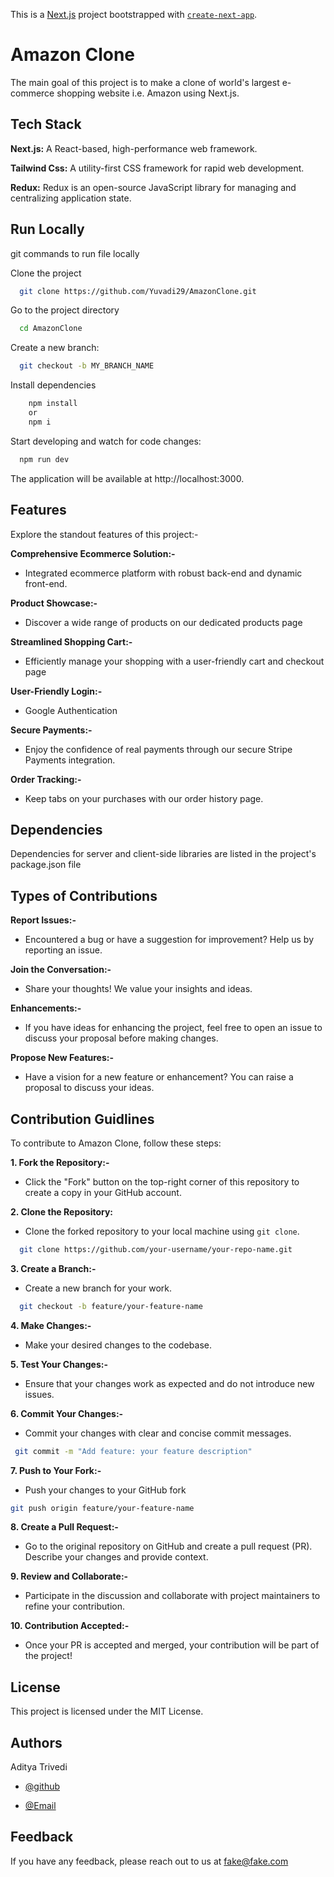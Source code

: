 This is a [Next.js](https://nextjs.org/) project bootstrapped with [`create-next-app`](https://github.com/vercel/next.js/tree/canary/packages/create-next-app).

 

# Amazon Clone

The main goal of this project is to make a clone of world's largest e-commerce shopping website i.e. Amazon using Next.js.


## Tech Stack

**Next.js:** A React-based, high-performance web framework.

**Tailwind Css:** A utility-first CSS framework for rapid web development.

**Redux:** Redux is an open-source JavaScript library for managing and centralizing application state.



## Run Locally

git commands to run file locally

Clone the project

```bash
  git clone https://github.com/Yuvadi29/AmazonClone.git
```

Go to the project directory

```bash
  cd AmazonClone
```
Create a new branch:

```bash
  git checkout -b MY_BRANCH_NAME
```

Install dependencies

```bash
    npm install
    or
    npm i
```

Start developing and watch for code changes:

```bash
  npm run dev
```

The application will be available at http://localhost:3000.


## Features

Explore the standout features of this project:-

**Comprehensive Ecommerce Solution:-**

- Integrated ecommerce platform with robust back-end and dynamic front-end.

**Product Showcase:-**

- Discover a wide range of products on our dedicated products page

**Streamlined Shopping Cart:-**

- Efficiently manage your shopping with a user-friendly cart and checkout page

**User-Friendly Login:-**

- Google Authentication

**Secure Payments:-**

- Enjoy the confidence of real payments through our secure Stripe Payments integration.

**Order Tracking:-**

- Keep tabs on your purchases with our order history page.





## Dependencies

Dependencies for server and client-side libraries are listed in the project's package.json file
## Types of Contributions

**Report Issues:-**
- Encountered a bug or have a suggestion for improvement? Help us by reporting an issue.

**Join the Conversation:-**
- Share your thoughts! We value your insights and ideas.

**Enhancements:-**

-  If you have ideas for enhancing the project, feel free to open an issue to discuss your proposal before making changes.

**Propose New Features:-**

- Have a vision for a new feature or enhancement? You can raise a proposal to discuss your ideas. 



 

## Contribution Guidlines

To contribute to Amazon Clone, follow these steps:

**1. Fork the Repository:-**

- Click the "Fork" button on the top-right corner of this repository to create a copy in your GitHub account.

**2. Clone the Repository:**

- Clone the forked repository to your local machine using `git clone`.

```bash
  git clone https://github.com/your-username/your-repo-name.git

```
**3. Create a Branch:-**

- Create a new branch for your work.


```bash
  git checkout -b feature/your-feature-name

```

**4. Make Changes:-**

- Make your desired changes to the codebase.

**5. Test Your Changes:-**

- Ensure that your changes work as expected and do not introduce new issues.

**6. Commit Your Changes:-**

- Commit your changes with clear and concise commit messages.

```bash
 git commit -m "Add feature: your feature description"

```
**7. Push to Your Fork:-**
-  Push your changes to your GitHub fork

```bash
git push origin feature/your-feature-name

```

**8. Create a Pull Request:-**

- Go to the original repository on GitHub and create a pull request (PR). Describe your changes and provide context.

**9. Review and Collaborate:-**
- Participate in the discussion and collaborate with project maintainers to refine your contribution.

**10. Contribution Accepted:-**

- Once your PR is accepted and merged, your contribution will be part of the project!



## License

This project is licensed under the MIT License.

## Authors

Aditya Trivedi
- [@github](https://github.com/Yuvadi29)

- [@Email]()


## Feedback

If you have any feedback, please reach out to us at fake@fake.com

